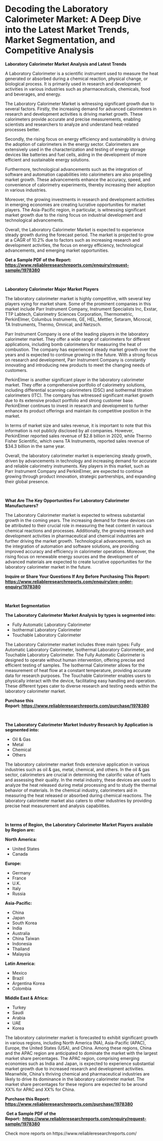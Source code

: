 <p><h1>Decoding the Laboratory Calorimeter Market: A Deep Dive into the Latest Market Trends, Market Segmentation, and Competitive Analysis</h1></p><p><strong>Laboratory Calorimeter Market Analysis and Latest Trends</strong></p>
<p><p>A Laboratory Calorimeter is a scientific instrument used to measure the heat generated or absorbed during a chemical reaction, physical change, or biological process. It is primarily used in research and development activities in various industries such as pharmaceuticals, chemicals, food and beverages, and energy.</p><p>The Laboratory Calorimeter Market is witnessing significant growth due to several factors. Firstly, the increasing demand for advanced calorimeters in research and development activities is driving market growth. These calorimeters provide accurate and precise measurements, enabling scientists and researchers to analyze and understand heat-related processes better.</p><p>Secondly, the rising focus on energy efficiency and sustainability is driving the adoption of calorimeters in the energy sector. Calorimeters are extensively used in the characterization and testing of energy storage devices like batteries and fuel cells, aiding in the development of more efficient and sustainable energy solutions.</p><p>Furthermore, technological advancements such as the integration of software and automation capabilities into calorimeters are also propelling market growth. These advancements enhance the accuracy, speed, and convenience of calorimetry experiments, thereby increasing their adoption in various industries.</p><p>Moreover, the growing investments in research and development activities in emerging economies are creating lucrative opportunities for market players. The Asia-Pacific region, in particular, is witnessing significant market growth due to the rising focus on industrial development and technological advancements.</p><p>Overall, the Laboratory Calorimeter Market is expected to experience steady growth during the forecast period. The market is projected to grow at a CAGR of 10.2% due to factors such as increasing research and development activities, the focus on energy efficiency, technological advancements, and emerging market opportunities.</p></p>
<p><strong>Get a Sample PDF of the Report:&nbsp; <a href="https://www.reliableresearchreports.com/enquiry/request-sample/1978380">https://www.reliableresearchreports.com/enquiry/request-sample/1978380</a></strong></p>
<p>&nbsp;</p>
<p><strong>Laboratory Calorimeter Major Market Players</strong></p>
<p><p>The laboratory calorimeter market is highly competitive, with several key players vying for market share. Some of the prominent companies in this market include Parr Instrument Company, Instrument Specialists Inc, Exstar, TTP Labtech, Calorimetry Sciences Corporation, Thermometric, PerkinElmer, Columbus Instruments, GE, HEL, Mettler, Setaram, Microcal, TA Instruments, Thermo, Omnical, and Netzsch.</p><p>Parr Instrument Company is one of the leading players in the laboratory calorimeter market. They offer a wide range of calorimeters for different applications, including bomb calorimeters for measuring the heat of combustion. The company has experienced steady market growth over the years and is expected to continue growing in the future. With a strong focus on research and development, Parr Instrument Company is constantly innovating and introducing new products to meet the changing needs of customers.</p><p>PerkinElmer is another significant player in the laboratory calorimeter market. They offer a comprehensive portfolio of calorimetry solutions, including differential scanning calorimeters (DSC) and isothermal titration calorimeters (ITC). The company has witnessed significant market growth due to its extensive product portfolio and strong customer base. PerkinElmer continues to invest in research and development to further enhance its product offerings and maintain its competitive position in the market.</p><p>In terms of market size and sales revenue, it is important to note that this information is not publicly disclosed by all companies. However, PerkinElmer reported sales revenue of $2.8 billion in 2020, while Thermo Fisher Scientific, which owns TA Instruments, reported sales revenue of $34.3 billion in the same year.</p><p>Overall, the laboratory calorimeter market is experiencing steady growth, driven by advancements in technology and increasing demand for accurate and reliable calorimetry instruments. Key players in this market, such as Parr Instrument Company and PerkinElmer, are expected to continue growing through product innovation, strategic partnerships, and expanding their global presence.</p></p>
<p>&nbsp;</p>
<p><strong>What Are The Key Opportunities For Laboratory Calorimeter Manufacturers?</strong></p>
<p><p>The Laboratory Calorimeter market is expected to witness substantial growth in the coming years. The increasing demand for these devices can be attributed to their crucial role in measuring the heat content in various chemical reactions and processes. Additionally, the growing research and development activities in pharmaceutical and chemical industries are further driving the market growth. Technological advancements, such as the integration of automation and software solutions, are providing improved accuracy and efficiency in calorimeter operations. Moreover, the rising focus on renewable energy sources and the development of advanced materials are expected to create lucrative opportunities for the laboratory calorimeter market in the future.</p></p>
<p><strong>Inquire or Share Your Questions If Any Before Purchasing This Report: <a href="https://www.reliableresearchreports.com/enquiry/pre-order-enquiry/1978380">https://www.reliableresearchreports.com/enquiry/pre-order-enquiry/1978380</a></strong></p>
<p>&nbsp;</p>
<p><strong>Market Segmentation</strong></p>
<p><strong>The Laboratory Calorimeter Market Analysis by types is segmented into:</strong></p>
<p><ul><li>Fully Automatic Laboratory Calorimeter</li><li>Isothermal Laboratory Calorimeter</li><li>Touchable Laboratory Calorimeter</li></ul></p>
<p><p>The Laboratory Calorimeter market includes three main types: Fully Automatic Laboratory Calorimeter, Isothermal Laboratory Calorimeter, and Touchable Laboratory Calorimeter. The Fully Automatic Calorimeter is designed to operate without human intervention, offering precise and efficient testing of samples. The Isothermal Calorimeter allows for the measurement of heat flow at a constant temperature, providing accurate data for research purposes. The Touchable Calorimeter enables users to physically interact with the device, facilitating easy handling and operation. These different types cater to diverse research and testing needs within the laboratory calorimeter market.</p></p>
<p><strong>Purchase this Report:&nbsp;<a href="https://www.reliableresearchreports.com/purchase/1978380">https://www.reliableresearchreports.com/purchase/1978380</a></strong></p>
<p>&nbsp;</p>
<p><strong>The Laboratory Calorimeter Market Industry Research by Application is segmented into:</strong></p>
<p><ul><li>Oil & Gas</li><li>Metal</li><li>Chemical</li><li>Others</li></ul></p>
<p><p>The laboratory calorimeter market finds extensive application in various industries such as oil & gas, metal, chemical, and others. In the oil & gas sector, calorimeters are crucial in determining the calorific value of fuels and assessing their quality. In the metal industry, these devices are used to analyze the heat released during metal processing and to study the thermal behavior of materials. In the chemical industry, calorimeters aid in measuring the heat released or absorbed during chemical reactions. The laboratory calorimeter market also caters to other industries by providing precise heat measurement and analysis capabilities.</p></p>
<p>&nbsp;</p>
<p><strong>In terms of Region, the Laboratory Calorimeter Market Players available by Region are:</strong></p>
<p>
    <p> <strong> North America: </strong>
        <ul>
            <li>United States</li>
            <li>Canada</li>
        </ul>
        </p> 
    <p> <strong> Europe: </strong>
        <ul>
            <li>Germany</li>
            <li>France</li>
            <li>U.K.</li>
            <li>Italy</li>
            <li>Russia</li>
        </ul>
        </p> 
    <p> <strong> Asia-Pacific: </strong>
        <ul>
            <li>China</li>
            <li>Japan</li>
            <li>South Korea</li>
            <li>India</li>
            <li>Australia</li>
            <li>China Taiwan</li>
            <li>Indonesia</li>
            <li>Thailand</li>
            <li>Malaysia</li>
        </ul>
        </p> 
    <p> <strong> Latin America: </strong>
        <ul>
            <li>Mexico</li>
            <li>Brazil</li>
            <li>Argentina Korea</li>
            <li>Colombia</li>
        </ul>
        </p> 
    <p> <strong> Middle East & Africa: </strong>
        <ul>
            <li>Turkey</li>
            <li>Saudi</li>
            <li>Arabia</li>
            <li>UAE</li>
            <li>Korea</li>
        </ul>
    </p>
    </p>
<p><p>The laboratory calorimeter market is forecasted to exhibit significant growth in various regions, including North America (NA), Asia-Pacific (APAC), Europe, the United States (USA), and China. Among these regions, China and the APAC region are anticipated to dominate the market with the largest market share percentages. The APAC region, comprising emerging economies such as India and Japan, is expected to experience substantial market growth due to increased research and development activities. Meanwhile, China's thriving chemical and pharmaceutical industries are likely to drive its dominance in the laboratory calorimeter market. The market share percentages for these regions are expected to be around XX% for APAC and XX% for China.</p></p>
<p><strong>Purchase this Report: <a href="https://www.reliableresearchreports.com/purchase/1978380">https://www.reliableresearchreports.com/purchase/1978380</a></strong></p>
<p>&nbsp;<strong>Get a Sample PDF of the Report:&nbsp;&nbsp;<a href="https://www.reliableresearchreports.com/enquiry/request-sample/1978380">https://www.reliableresearchreports.com/enquiry/request-sample/1978380</a></strong></p>
<p><strong></strong></p>
<p>Check more reports on https://www.reliableresearchreports.com/</p>